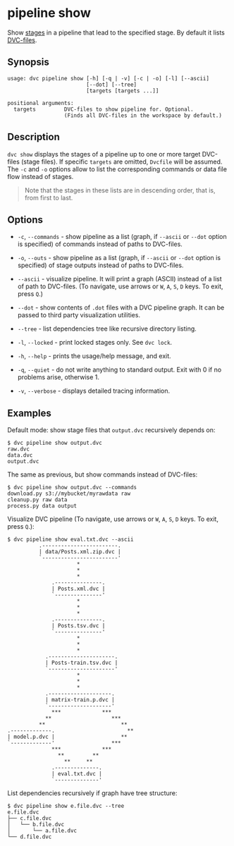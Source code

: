 # pipeline show

Show [stages](/doc/commands-reference/run) in a pipeline that lead to the
specified stage. By default it lists
[DVC-files](/doc/user-guide/dvc-file-format).

## Synopsis

```usage
usage: dvc pipeline show [-h] [-q | -v] [-c | -o] [-l] [--ascii]
                         [--dot] [--tree]
                         [targets [targets ...]]

positional arguments:
  targets         DVC-files to show pipeline for. Optional.
                  (Finds all DVC-files in the workspace by default.)
```

## Description

`dvc show` displays the stages of a pipeline up to one or more target DVC-files
(stage files). If specific `targets` are omitted, `Dvcfile` will be assumed. The
`-c` and `-o` options allow to list the corresponding commands or data file flow
instead of stages.

> Note that the stages in these lists are in descending order, that is, from
> first to last.

## Options

- `-c`, `--commands` - show pipeline as a list (graph, if `--ascii` or `--dot`
  option is specified) of commands instead of paths to DVC-files.

- `-o`, `--outs` - show pipeline as a list (graph, if `--ascii` or `--dot`
  option is specified) of stage outputs instead of paths to DVC-files.

- `--ascii` - visualize pipeline. It will print a graph (ASCII) instead of a
  list of path to DVC-files. (To navigate, use arrows or `W`, `A`, `S`, `D`
  keys. To exit, press `Q`.)

- `--dot` - show contents of `.dot` files with a DVC pipeline graph. It can be
  passed to third party visualization utilities.

- `--tree` - list dependencies tree like recursive directory listing.

- `-l`, `--locked` - print locked stages only. See `dvc lock`.

- `-h`, `--help` - prints the usage/help message, and exit.

- `-q`, `--quiet` - do not write anything to standard output. Exit with 0 if no
  problems arise, otherwise 1.

- `-v`, `--verbose` - displays detailed tracing information.

## Examples

Default mode: show stage files that `output.dvc` recursively depends on:

```dvc
$ dvc pipeline show output.dvc
raw.dvc
data.dvc
output.dvc
```

The same as previous, but show commands instead of DVC-files:

```dvc
$ dvc pipeline show output.dvc --commands
download.py s3://mybucket/myrawdata raw
cleanup.py raw data
process.py data output
```

Visualize DVC pipeline (To navigate, use arrows or `W`, `A`, `S`, `D` keys. To
exit, press `Q`.):

```dvc
$ dvc pipeline show eval.txt.dvc --ascii
          .------------------------.
          | data/Posts.xml.zip.dvc |
          `------------------------'
                      *
                      *
                      *
              .---------------.
              | Posts.xml.dvc |
              `---------------'
                      *
                      *
                      *
              .---------------.
              | Posts.tsv.dvc |
              `---------------'
                      *
                      *
                      *
            .---------------------.
            | Posts-train.tsv.dvc |
            `---------------------'
                      *
                      *
                      *
            .--------------------.
            | matrix-train.p.dvc |
            `--------------------'
              ***             ***
            **                   ***
          **                        **
.-------------.                       **
| model.p.dvc |                     **
`-------------'                  ***
              ***             ***
                **         **
                  **     **
              .--------------.
              | eval.txt.dvc |
              `--------------'
```

List dependencies recursively if graph have tree structure:

```dvc
$ dvc pipeline show e.file.dvc --tree
e.file.dvc
├── c.file.dvc
│   └── b.file.dvc
│       └── a.file.dvc
└── d.file.dvc
```
